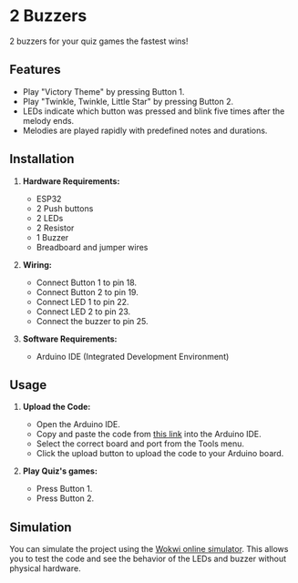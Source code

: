 # 2 Buzzers

2 buzzers for your quiz games the fastest wins!

## Features

- Play "Victory Theme" by pressing Button 1.
- Play "Twinkle, Twinkle, Little Star" by pressing Button 2.
- LEDs indicate which button was pressed and blink five times after the melody ends.
- Melodies are played rapidly with predefined notes and durations.

## Installation

1. **Hardware Requirements:**
   - ESP32
   - 2 Push buttons
   - 2 LEDs
   - 2 Resistor
   - 1 Buzzer
   - Breadboard and jumper wires

2. **Wiring:**
   - Connect Button 1 to pin 18.
   - Connect Button 2 to pin 19.
   - Connect LED 1 to pin 22.
   - Connect LED 2 to pin 23.
   - Connect the buzzer to pin 25.

3. **Software Requirements:**
   - Arduino IDE (Integrated Development Environment)

## Usage

1. **Upload the Code:**
   - Open the Arduino IDE.
   - Copy and paste the code from [this link](https://wokwi.com/projects/418904447056750593) into the Arduino IDE.
   - Select the correct board and port from the Tools menu.
   - Click the upload button to upload the code to your Arduino board.

2. **Play Quiz's games:**
   - Press Button 1.
   - Press Button 2.

## Simulation

You can simulate the project using the [Wokwi online simulator](https://wokwi.com/projects/418904447056750593). This allows you to test the code and see the behavior of the LEDs and buzzer without physical hardware.

